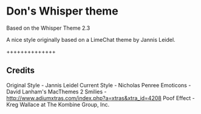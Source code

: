 Don's Whisper theme
=============

Based on the Whisper Theme 2.3

A nice style originally based on a LimeChat theme by Jannis Leidel.

++++++++++++++


Credits
-------
Original Style - Jannis Leidel
Current Style - Nicholas Penree
Emoticons - David Lanham's MacThemes 2 Smilies - http://www.adiumxtras.com/index.php?a=xtras&xtra_id=4208
Poof Effect - Kreg Wallace at The Kombine Group, Inc.
